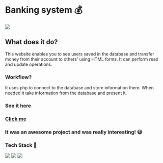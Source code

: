 

# Banking system 💰

![](https://socialify.git.ci/aayushi221/Banking/image?forks=1&issues=1&language=1&owner=1&pattern=Charlie%20Brown&pulls=1&stargazers=1&theme=Dark)

## What does it do?

This website enables you to see users saved in the database and transfer money from their account to others' using HTML forms. It can perform read and update operations.

### Workflow?

It uses php to connect to the database and store information there. When needed it take information from the database and present it.

### See it here

### [Click me](https://crypto-ethweb.000webhostapp.com/)



### It was an awesome project and was really interesting! 😃

### Tech Stack 📂

![](https://img.shields.io/badge/HTML5-E34F26?style=for-the-badge&logo=html5&logoColor=white) ![](https://img.shields.io/badge/CSS3-1572B6?style=for-the-badge&logo=css3&logoColor=white) ![](https://img.shields.io/badge/PHP-777BB4?style=for-the-badge&logo=php&logoColor=white)
